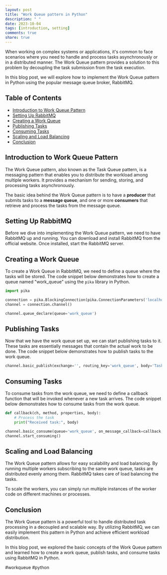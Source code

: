 ```yaml
---
layout: post
title: "Work Queue pattern in Python"
description: " "
date: 2023-10-04
tags: [introduction, setting]
comments: true
share: true
---
```


When working on complex systems or applications, it's common to face scenarios where you need to handle and process tasks asynchronously or in a distributed manner. The Work Queue pattern provides a solution to this problem by decoupling the task submission from the task execution.

In this blog post, we will explore how to implement the Work Queue pattern in Python using the popular message queue broker, RabbitMQ.

## Table of Contents
- [Introduction to Work Queue Pattern](#introduction-to-work-queue-pattern)
- [Setting Up RabbitMQ](#setting-up-rabbitmq)
- [Creating a Work Queue](#creating-a-work-queue)
- [Publishing Tasks](#publishing-tasks)
- [Consuming Tasks](#consuming-tasks)
- [Scaling and Load Balancing](#scaling-and-load-balancing)
- [Conclusion](#conclusion)

## Introduction to Work Queue Pattern

The Work Queue pattern, also known as the Task Queue pattern, is a messaging pattern that enables you to distribute the workload among multiple workers. It provides a mechanism for sending, storing, and processing tasks asynchronously.

The basic idea behind the Work Queue pattern is to have a **producer** that submits tasks to a **message queue**, and one or more **consumers** that retrieve and process the tasks from the message queue.

## Setting Up RabbitMQ

Before we dive into implementing the Work Queue pattern, we need to have RabbitMQ up and running. You can download and install RabbitMQ from the official website. Once installed, start the RabbitMQ server.

## Creating a Work Queue

To create a Work Queue in RabbitMQ, we need to define a queue where the tasks will be stored. The code snippet below demonstrates how to create a queue named "work_queue" using the `pika` library in Python.

```python
import pika

connection = pika.BlockingConnection(pika.ConnectionParameters('localhost'))
channel = connection.channel()

channel.queue_declare(queue='work_queue')
```

## Publishing Tasks

Now that we have the work queue set up, we can start publishing tasks to it. These tasks are essentially messages that contain the actual work to be done. The code snippet below demonstrates how to publish tasks to the work queue.

```python
channel.basic_publish(exchange='', routing_key='work_queue', body='Task 1')
```

## Consuming Tasks

To consume tasks from the work queue, we need to define a callback function that will be invoked whenever a new task arrives. The code snippet below demonstrates how to consume tasks from the work queue.

```python
def callback(ch, method, properties, body):
    # Process the task
    print("Received task:", body)

channel.basic_consume(queue='work_queue', on_message_callback=callback, auto_ack=True)
channel.start_consuming()
```

## Scaling and Load Balancing

The Work Queue pattern allows for easy scalability and load balancing. By running multiple workers subscribing to the same work queue, tasks are distributed evenly among them. RabbitMQ takes care of load balancing the tasks.

To scale the workers, you can simply run multiple instances of the worker code on different machines or processes.

## Conclusion

The Work Queue pattern is a powerful tool to handle distributed task processing in a decoupled and scalable way. By utilizing RabbitMQ, we can easily implement this pattern in Python and achieve efficient workload distribution.

In this blog post, we explored the basic concepts of the Work Queue pattern and learned how to create a work queue, publish tasks, and consume tasks using RabbitMQ in Python.

#workqueue #python